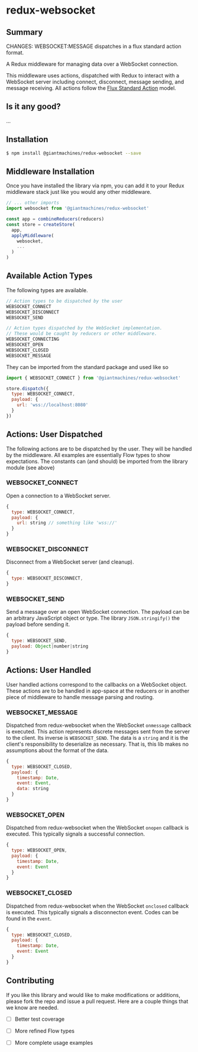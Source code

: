 # redux-websocket

## Summary

CHANGES: WEBSOCKET:MESSAGE dispatches in a flux standard action format.

A Redux middleware for managing data over a WebSocket connection.

This middleware uses actions, dispatched with Redux to interact with a WebSocket server including connect, disconnect, message sending, and message receiving. All actions follow the [Flux Standard Action](https://github.com/acdlite/flux-standard-action) model. 

## Is it any good?

...

## Installation

```bash
$ npm install @giantmachines/redux-websocket --save
```

## Middleware Installation

Once you have installed the library via npm, you can add it to your Redux middleware stack just like you would any other middleware.

```javascript
// ... other imports
import websocket from '@giantmachines/redux-websocket'

const app = combineReducers(reducers)
const store = createStore(
  app,
  applyMiddleware(
    websocket,
    ...
  )
)
```

## Available Action Types

The following types are available.

```javascript
// Action types to be dispatched by the user
WEBSOCKET_CONNECT
WEBSOCKET_DISCONNECT
WEBSOCKET_SEND

// Action types dispatched by the WebSocket implementation.
// These would be caught by reducers or other middleware.
WEBSOCKET_CONNECTING
WEBSOCKET_OPEN
WEBSOCKET_CLOSED
WEBSOCKET_MESSAGE
```

They can be imported from the standard package and used like so

```javascript
import { WEBSOCKET_CONNECT } from '@giantmachines/redux-websocket'

store.dispatch({
  type: WEBSOCKET_CONNECT,
  payload: {
    url: 'wss://localhost:8080'
  }
})
```

## Actions: User Dispatched

The following actions are to be dispatched by the user. They will be handled by the middleware. All examples are essentially Flow types to show expectations. The constants can (and should) be imported from the library module (see above)

### WEBSOCKET_CONNECT

Open a connection to a WebSocket server.

```javascript
{
  type: WEBSOCKET_CONNECT,
  payload: {
    url: string // something like 'wss://'
  }
}
```

### WEBSOCKET_DISCONNECT

Disconnect from a WebSocket server (and cleanup).

```javascript
{
  type: WEBSOCKET_DISCONNECT,
}
```

### WEBSOCKET_SEND

Send a message over an open WebSocket connection. The payload can be an arbitrary JavaScript object or type. The library `JSON.stringify()` the payload before sending it.

```javascript
{
  type: WEBSOCKET_SEND,
  payload: Object|number|string
}
```

## Actions: User Handled

User handled actions correspond to the callbacks on a WebSocket object. These actions are to be handled in app-space at the reducers or in another piece of middleware to handle message parsing and routing.

### WEBSOCKET_MESSAGE

Dispatched from redux-websocket when the WebSocket `onmessage` callback is executed. This action represents discrete messages sent from the server to the client. Its inverse is `WEBSOCKET_SEND`. The data is a `string` and it is the client's responsibility to deserialize as necessary. That is, this lib makes no assumptions about the format of the data.

```javascript
{
  type: WEBSOCKET_CLOSED,
  payload: {
    timestamp: Date,
    event: Event,
    data: string
  }
}
```

### WEBSOCKET_OPEN

Dispatched from redux-websocket when the WebSocket `onopen` callback is executed. This typically signals a successful connection.

```javascript
{
  type: WEBSOCKET_OPEN,
  payload: {
    timestamp: Date,
    event: Event
  }
}
```

### WEBSOCKET_CLOSED

Dispatched from redux-websocket when the WebSocket `onclosed` callback is executed. This typically signals a disconnecton event. Codes can be found in the `event`.

```javascript
{
  type: WEBSOCKET_CLOSED,
  payload: {
    timestamp: Date,
    event: Event
  }
}
```

## Contributing

If you like this library and would like to make modifications or additions, please fork the repo and issue a pull request. Here are a couple things that we know are needed.

- [ ] Better test coverage
- [ ] More refined Flow types
- [ ] More complete usage examples

